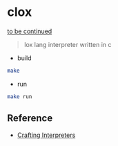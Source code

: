 # clox

[to be continued](https://www.craftinginterpreters.com/compiling-expressions.html#parsing-prefix-expressions)

> lox lang interpreter written in c

- build

```bash
make
```

- run

```bash
make run
```

## Reference

- [Crafting Interpreters](https://www.craftinginterpreters.com/)
